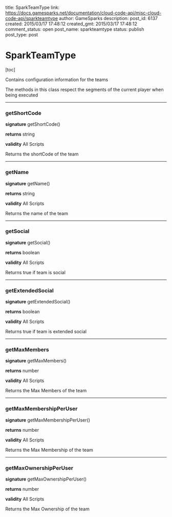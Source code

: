 title: SparkTeamType
link: https://docs.gamesparks.net/documentation/cloud-code-api/misc-cloud-code-api/sparkteamtype
author: GameSparks
description: 
post_id: 6137
created: 2015/03/17 17:48:12
created_gmt: 2015/03/17 17:48:12
comment_status: open
post_name: sparkteamtype
status: publish
post_type: post

<!--Contains configuration information for the teams -->

# SparkTeamType

[toc] 

Contains configuration information for the teams

The methods in this class respect the segments of the current player when being executed

* * *

### getShortCode

**signature** getShortCode()

**returns** string

**validity** All Scripts

Returns the shortCode of the team

* * *

### getName

**signature** getName()

**returns** string

**validity** All Scripts

Returns the name of the team

* * *

### getSocial

**signature** getSocial()

**returns** boolean

**validity** All Scripts

Returns true if team is social

* * *

### getExtendedSocial

**signature** getExtendedSocial()

**returns** boolean

**validity** All Scripts

Returns true if team is extended social

* * *

### getMaxMembers

**signature** getMaxMembers()

**returns** number

**validity** All Scripts

Returns the Max Members of the team

* * *

### getMaxMembershipPerUser

**signature** getMaxMembershipPerUser()

**returns** number

**validity** All Scripts

Returns the Max Membership of the team

* * *

### getMaxOwnershipPerUser

**signature** getMaxOwnershipPerUser()

**returns** number

**validity** All Scripts

Returns the Max Ownership of the team